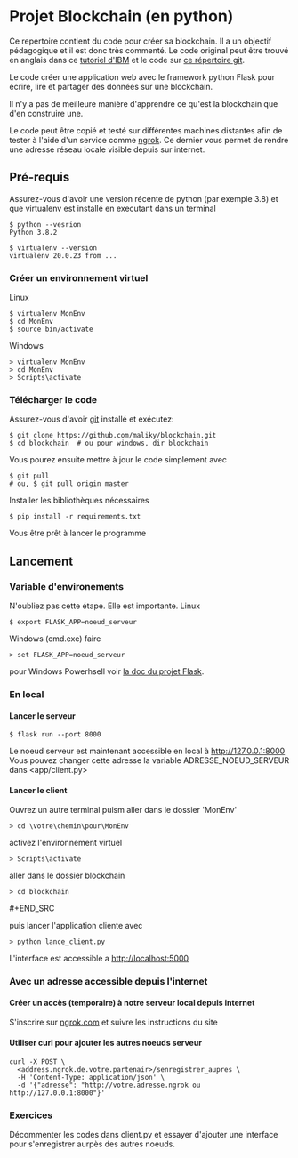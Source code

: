 

# Projet Blockchain (en python)

Ce repertoire contient du code pour créer sa blockchain. Il a un objectif pédagogique et il est donc très commenté.  Le code original peut être trouvé en anglais dans ce [tutoriel d'IBM](https://developer.ibm.com/technologies/blockchain/tutorials/develop-a-blockchain-application-from-scratch-in-python/) et le code sur [ce répertoire git](https://github.com/satwikkansal/python_blockchain_app/tree/master).

Le code créer une application web avec le framework python Flask pour écrire, lire et partager des données sur une blockchain.  

Il n'y a pas de meilleure manière d'apprendre ce qu'est la blockchain que d'en construire une.

Le code peut être copié et testé sur différentes machines distantes afin de tester à l'aide d'un service comme [ngrok](https://ngrok.com).  Ce dernier vous permet de rendre une  adresse réseau locale visible depuis sur internet.


## Pré-requis

Assurez-vous d'avoir une version récente de python (par exemple 3.8) et que virtualenv est installé en executant dans un terminal

    $ python --vesrion
    Python 3.8.2
    
    $ virtualenv --version
    virtualenv 20.0.23 from ...


### Créer un environnement virtuel

Linux

    $ virtualenv MonEnv
    $ cd MonEnv
    $ source bin/activate

Windows

    > virtualenv MonEnv
    > cd MonEnv
    > Scripts\activate


### Télécharger le code

Assurez-vous d'avoir [git](https://git-scm.com/download/win) installé et exécutez:

    $ git clone https://github.com/maliky/blockchain.git
    $ cd blockchain  # ou pour windows, dir blockchain

Vous pourez ensuite mettre à jour le code simplement avec

    $ git pull 
    # ou, $ git pull origin master

Installer les bibliothèques nécessaires

    $ pip install -r requirements.txt

Vous être prêt à lancer le programme


## Lancement


### Variable d'environements

N'oubliez pas cette étape.  Elle est importante.
Linux

    $ export FLASK_APP=noeud_serveur

Windows (cmd.exe) faire

    > set FLASK_APP=noeud_serveur

pour Windows Powerhsell voir [la doc du projet Flask](https://flask.palletsprojects.com/en/1.1.x/cli/#application-discovery).


### En local


#### Lancer le serveur

    $ flask run --port 8000

Le noeud serveur est maintenant accessible en local à <http://127.0.0.1:8000>
Vous pouvez changer cette adresse la variable ADRESSE\_NOEUD\_SERVEUR dans <app/client.py>


#### Lancer le client

Ouvrez un autre terminal puism aller dans le dossier 'MonEnv'

    > cd \votre\chemin\pour\MonEnv

activez l'environnement virtuel

    > Scripts\activate

aller dans le dossier blockchain

    > cd blockchain

\#+END\_SRC

puis lancer l'application cliente avec

    > python lance_client.py

L'interface est accessible a <http://localhost:5000> 


### Avec un adresse accessible depuis l'internet


#### Créer un accès (temporaire) à notre serveur local depuis internet

S'inscrire sur [ngrok.com](https://ngrok.com) et suivre les instructions du site


#### Utiliser curl pour ajouter les autres noeuds serveur

    curl -X POST \
      <address.ngrok.de.votre.partenair>/senregistrer_aupres \
      -H 'Content-Type: application/json' \
      -d '{"adresse": "http://votre.adresse.ngrok ou http://127.0.0.1:8000"}'


### Exercices

Décommenter les codes dans client.py et essayer d'ajouter une interface pour s'enregistrer aurpès des autres noeuds.

